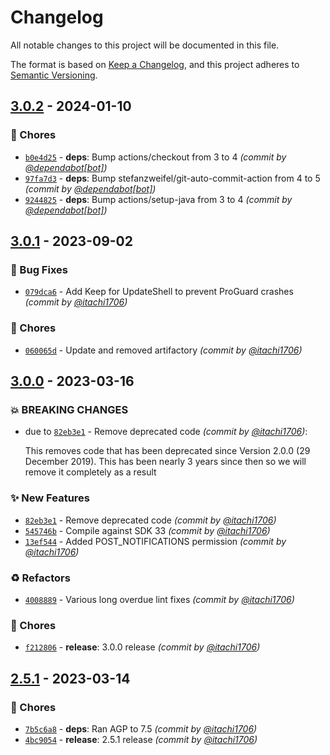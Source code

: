 # Changelog
All notable changes to this project will be documented in this file.

The format is based on [Keep a Changelog](https://keepachangelog.com/en/1.0.0/),
and this project adheres to [Semantic Versioning](https://semver.org/spec/v2.0.0.html).

## [3.0.2] - 2024-01-10
### :wrench: Chores
- [`b0e4d25`](https://github.com/itachi1706/CheesecakeAppUpdater/commit/b0e4d2544a06366eca86d6a8a17b710695bd0fe0) - **deps**: Bump actions/checkout from 3 to 4 *(commit by [@dependabot[bot]](https://github.com/apps/dependabot))*
- [`97fa7d3`](https://github.com/itachi1706/CheesecakeAppUpdater/commit/97fa7d30e3375e9964492454eb8c0f0a2ca476de) - **deps**: Bump stefanzweifel/git-auto-commit-action from 4 to 5 *(commit by [@dependabot[bot]](https://github.com/apps/dependabot))*
- [`9244825`](https://github.com/itachi1706/CheesecakeAppUpdater/commit/92448251756e04a636b11f469884f68d42a9fb68) - **deps**: Bump actions/setup-java from 3 to 4 *(commit by [@dependabot[bot]](https://github.com/apps/dependabot))*


## [3.0.1] - 2023-09-02
### :bug: Bug Fixes
- [`079dca6`](https://github.com/itachi1706/CheesecakeAppUpdater/commit/079dca61618a3849273836e5d7f2aeaa83cf9926) - Add Keep for UpdateShell to prevent ProGuard crashes *(commit by [@itachi1706](https://github.com/itachi1706))*

### :wrench: Chores
- [`060065d`](https://github.com/itachi1706/CheesecakeAppUpdater/commit/060065d2b9cb2870a90b35f70ad854e1f545ed47) - Update and removed artifactory *(commit by [@itachi1706](https://github.com/itachi1706))*


## [3.0.0] - 2023-03-16
### :boom: BREAKING CHANGES
- due to [`82eb3e1`](https://github.com/itachi1706/CheesecakeAppUpdater/commit/82eb3e1915112d774c163c9903d635eb4f212ebb) - Remove deprecated code *(commit by [@itachi1706](https://github.com/itachi1706))*:

  This removes code that has been deprecated since Version 2.0.0 (29 December 2019). This has been nearly 3 years since then so we will remove it completely as a result


### :sparkles: New Features
- [`82eb3e1`](https://github.com/itachi1706/CheesecakeAppUpdater/commit/82eb3e1915112d774c163c9903d635eb4f212ebb) - Remove deprecated code *(commit by [@itachi1706](https://github.com/itachi1706))*
- [`545746b`](https://github.com/itachi1706/CheesecakeAppUpdater/commit/545746bba65e34fdb6d35554056d7a5937547964) - Compile against SDK 33 *(commit by [@itachi1706](https://github.com/itachi1706))*
- [`13ef544`](https://github.com/itachi1706/CheesecakeAppUpdater/commit/13ef544e017676e1746350926b73cb6c50738a29) - Added POST_NOTIFICATIONS permission *(commit by [@itachi1706](https://github.com/itachi1706))*

### :recycle: Refactors
- [`4008889`](https://github.com/itachi1706/CheesecakeAppUpdater/commit/4008889f24488c1f9c4a08f2ba73f983a48522ad) - Various long overdue lint fixes *(commit by [@itachi1706](https://github.com/itachi1706))*

### :wrench: Chores
- [`f212806`](https://github.com/itachi1706/CheesecakeAppUpdater/commit/f212806744f259c8284c7106eb0dadad170b2999) - **release**: 3.0.0 release *(commit by [@itachi1706](https://github.com/itachi1706))*


## [2.5.1] - 2023-03-14
### :wrench: Chores
- [`7b5c6a8`](https://github.com/itachi1706/CheesecakeAppUpdater/commit/7b5c6a856b2927df3a7c7d5937d39d936a294018) - **deps**: Ran AGP to 7.5 *(commit by [@itachi1706](https://github.com/itachi1706))*
- [`4bc9054`](https://github.com/itachi1706/CheesecakeAppUpdater/commit/4bc9054a81e66189df92c1da48ab53c9ab230521) - **release**: 2.5.1 release *(commit by [@itachi1706](https://github.com/itachi1706))*


[2.5.1]: https://github.com/itachi1706/CheesecakeAppUpdater/compare/2.5.0...2.5.1
[3.0.0]: https://github.com/itachi1706/CheesecakeAppUpdater/compare/2.5.1...3.0.0
[3.0.1]: https://github.com/itachi1706/CheesecakeAppUpdater/compare/3.0.0...3.0.1
[3.0.2]: https://github.com/itachi1706/CheesecakeAppUpdater/compare/3.0.1...3.0.2